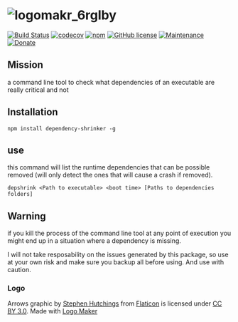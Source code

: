 # ![logomakr_6rglby](https://cloud.githubusercontent.com/assets/3071208/22743728/b6164884-ede0-11e6-9bbe-5e7643b22be7.png)

[![Build Status](https://travis-ci.org/kanekotic/dependency-shrinker.svg?branch=master)](https://travis-ci.org/kanekotic/dependency-shrinker)
[![codecov](https://codecov.io/gh/kanekotic/dependency-shrinker/branch/master/graph/badge.svg)](https://codecov.io/gh/kanekotic/dependency-shrinker)
[![npm](https://img.shields.io/npm/dt/dependency-shrinker.svg)](https://github.com/kanekotic/dependency-shrinker)
[![GitHub license](https://img.shields.io/github/license/kanekotic/dependency-shrinker.svg)](https://github.com/kanekotic/dependency-shrinker/blob/master/LICENSE)
[![Maintenance](https://img.shields.io/badge/Maintained%3F-yes-green.svg)](https://GitHub.com/kanekotic/dependency-shrinker/graphs/commit-activity)
[![Donate](https://img.shields.io/badge/Donate-PayPal-green.svg)](https://www.paypal.me/kanekotic/)

## Mission

a command line tool to check what dependencies of an executable are really critical and not

## Installation

```
npm install dependency-shrinker -g
```

## use

this command will list the runtime dependencies that can be possible removed (will only detect the ones that will cause a crash if removed).
```
depshrink <Path to executable> <boot time> [Paths to dependencies folders]
```
## Warning

if you kill the process of the command line tool at any point of execution you might end up in a situation where a dependency is missing. 

I will not take resposability on the issues generated by this package, so use at your own risk and make sure you backup all before using. And use with caution.

### Logo

Arrows graphic by <a href="http://www.flaticon.com/authors/stephen-hutchings">Stephen Hutchings</a> from <a href="http://www.flaticon.com/">Flaticon</a> is licensed under <a href="http://creativecommons.org/licenses/by/3.0/" title="Creative Commons BY 3.0">CC BY 3.0</a>. Made with <a href="http://logomakr.com" title="Logo Maker">Logo Maker</a>